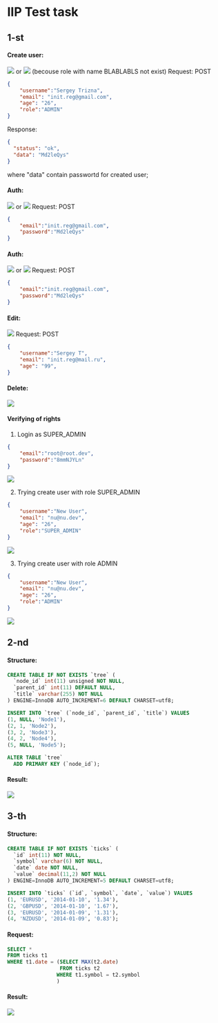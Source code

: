 # IIP Test task
## 1-st

#### Create user:
![](http://dl4.joxi.net/drive/2017/02/20/0004/1376/279904/04/76274b0f3a.jpg)
or
![](http://dl4.joxi.net/drive/2017/02/20/0004/1376/279904/04/eb3b9965f4.jpg)
(becouse role with name BLABLABLS not exist)
Request: POST

```json
{
	"username":"Sergey Trizna",
	"email": "init.reg@gmail.com",
	"age": "26",
	"role":"ADMIN"
} 
```
Response:
```json
{
  "status": "ok",
  "data": "Md2leQys"
}
```
where "data" contain passwortd for created user;

#### Auth:
![](http://dl4.joxi.net/drive/2017/02/20/0004/1376/279904/04/291ba666cc.jpg)
or
![](http://dl4.joxi.net/drive/2017/02/20/0004/1376/279904/04/ea87c0e9a5.jpg)
Request: POST

```json
{
	"email":"init.reg@gmail.com",
	"password":"Md2leQys"
} 
```

#### Auth:
![](http://dl4.joxi.net/drive/2017/02/20/0004/1376/279904/04/291ba666cc.jpg)
or
![](http://dl4.joxi.net/drive/2017/02/20/0004/1376/279904/04/ea87c0e9a5.jpg)
Request: POST

```json
{
	"email":"init.reg@gmail.com",
	"password":"Md2leQys"
} 
```

#### Edit: 
![](http://dl3.joxi.net/drive/2017/02/20/0004/1376/279904/04/ba4a0f91c2.jpg)
Request: POST
```json
{
	"username":"Sergey T",
	"email": "init.reg@mail.ru",
	"age": "99",
} 
```

#### Delete: 
![](http://dl4.joxi.net/drive/2017/02/20/0004/1376/279904/04/eaf5abefbe.jpg)


#### Verifying of rights
  1. Login as SUPER_ADMIN
```json
{
	"email":"root@root.dev",
	"password":"8mmNJYLn"
} 
```
![](http://dl3.joxi.net/drive/2017/02/20/0004/1376/279904/04/373189e119.jpg)

2. Trying create user with role SUPER_ADMIN
```json
{
	"username":"New User",
	"email": "nu@nu.dev",
	"age": "26",
	"role":"SUPER_ADMIN"
}
```
![](http://dl4.joxi.net/drive/2017/02/20/0004/1376/279904/04/eed0064e97.jpg)

3. Trying create user with role ADMIN
```json
{
	"username":"New User",
	"email": "nu@nu.dev",
	"age": "26",
	"role":"ADMIN"
}
```
![](http://dl4.joxi.net/drive/2017/02/20/0004/1376/279904/04/0e5a8e8a61.jpg)


## 2-nd
#### Structure: 
```sql
CREATE TABLE IF NOT EXISTS `tree` (
  `node_id` int(11) unsigned NOT NULL,
  `parent_id` int(11) DEFAULT NULL,
  `title` varchar(255) NOT NULL
) ENGINE=InnoDB AUTO_INCREMENT=6 DEFAULT CHARSET=utf8;

INSERT INTO `tree` (`node_id`, `parent_id`, `title`) VALUES
(1, NULL, 'Node1'),
(2, 1, 'Node2'),
(3, 2, 'Node3'),
(4, 2, 'Node4'),
(5, NULL, 'Node5');

ALTER TABLE `tree`
  ADD PRIMARY KEY (`node_id`);
```
#### Result: 
![](http://dl3.joxi.net/drive/2017/02/20/0004/1376/279904/04/e6115f572d.jpg)

## 3-th
#### Structure: 
```sql
CREATE TABLE IF NOT EXISTS `ticks` (
  `id` int(11) NOT NULL,
  `symbol` varchar(6) NOT NULL,
  `date` date NOT NULL,
  `value` decimal(11,2) NOT NULL
) ENGINE=InnoDB AUTO_INCREMENT=5 DEFAULT CHARSET=utf8;

INSERT INTO `ticks` (`id`, `symbol`, `date`, `value`) VALUES
(1, 'EURUSD', '2014-01-10', '1.34'),
(2, 'GBPUSD', '2014-01-10', '1.67'),
(3, 'EURUSD', '2014-01-09', '1.31'),
(4, 'NZDUSD', '2014-01-09', '0.83');
```

#### Request:
```sql
SELECT *
FROM ticks t1
WHERE t1.date = (SELECT MAX(t2.date)
                 FROM ticks t2
                WHERE t1.symbol = t2.symbol
                ) 
```

#### Result: 
![](http://dl3.joxi.net/drive/2017/02/20/0004/1376/279904/04/51320750b6.jpg)

